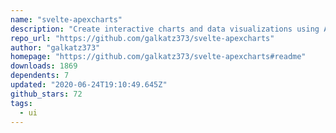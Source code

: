```yaml
---
name: "svelte-apexcharts"
description: "Create interactive charts and data visualizations using ApexCharts in Svelte."
repo_url: "https://github.com/galkatz373/svelte-apexcharts"
author: "galkatz373"
homepage: "https://github.com/galkatz373/svelte-apexcharts#readme"
downloads: 1869
dependents: 7
updated: "2020-06-24T19:10:49.645Z"
github_stars: 72
tags: 
  - ui
---
```


